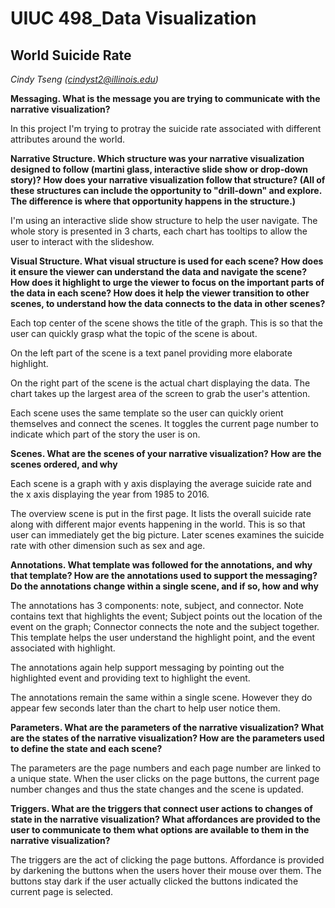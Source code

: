 # UIUC 498_Data Visualization #
## World Suicide Rate ##

*Cindy Tseng (cindyst2@illinois.edu)*


**Messaging. What is the message you are trying to communicate with the narrative visualization?**

   In this project I'm trying to protray the suicide rate associated with different attributes around the world.


**Narrative Structure. Which structure was your narrative visualization designed to follow (martini glass, interactive slide show or drop-down story)? How does your narrative visualization follow that structure? (All of these structures can include the opportunity to "drill-down" and explore. The difference is where that opportunity happens in the structure.)**

   I'm using an interactive slide show structure to help the user navigate.
   The whole story is presented in 3 charts, each chart has tooltips to allow the user to interact with the slideshow. 


**Visual Structure. What visual structure is used for each scene? How does it ensure the viewer can understand the data and navigate the scene? How does it highlight to urge the viewer to focus on the important parts of the data in each scene? How does it help the viewer transition to other scenes, to understand how the data connects to the data in other scenes?**

   Each top center of the scene shows the title of the graph. This is so that the user can quickly grasp what the topic of the scene is about. 

   On the left part of the scene is a text panel providing more elaborate highlight. 

   On the right part of the scene is the actual chart displaying the data. The chart takes up the largest area of the screen to grab the user's attention.

   Each scene uses the same template so the user can quickly orient themselves and connect the scenes. It toggles the current page number to indicate which part of the story the user is on. 


**Scenes. What are the scenes of your narrative visualization? How are the scenes ordered, and why**

   Each scene is a graph with y axis displaying the average suicide rate and the x axis displaying the year from 1985 to 2016.
   
   The overview scene is put in the first page. It lists the overall suicide rate along with different major events happening in the world. This is so that user can immediately get the big picture. Later scenes examines the suicide rate with other dimension such as sex and age.


**Annotations. What template was followed for the annotations, and why that template? How are the annotations used to support the messaging? Do the annotations change within a single scene, and if so, how and why**

   The annotations has 3 components: note, subject, and connector. Note contains text that highlights the event; Subject points out the location of the event on the graph; Connector connects the note and the subject together. This template helps the user understand the highlight point, and the event associated with highlight. 

   The annotations again help support messaging by pointing out the highlighted event and providing text to highlight the event. 

   The annotations remain the same within a single scene. However they do appear few seconds later than the chart to help user notice them.


**Parameters. What are the parameters of the narrative visualization? What are the states of the narrative visualization? How are the parameters used to define the state and each scene?**

   The parameters are the page numbers and each page number are linked to a unique state. When the user clicks on the page buttons, the current page number changes and thus the state changes and the scene is updated. 


**Triggers. What are the triggers that connect user actions to changes of state in the narrative visualization? What affordances are provided to the user to communicate to them what options are available to them in the narrative visualization?**

   The triggers are the act of clicking the page buttons. Affordance is provided by darkening the buttons when the users hover their mouse over them. The buttons stay dark if the user actually clicked the buttons indicated the current page is selected. 

